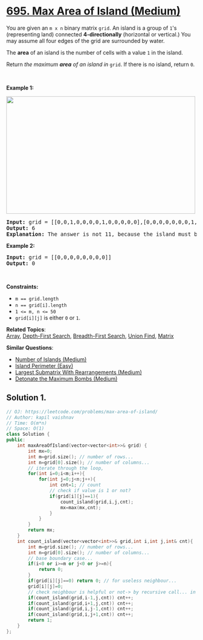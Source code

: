 # [695. Max Area of Island (Medium)](https://leetcode.com/problems/max-area-of-island/)

<p>You are given an <code>m x n</code> binary matrix <code>grid</code>. An island is a group of <code>1</code>'s (representing land) connected <strong>4-directionally</strong> (horizontal or vertical.) You may assume all four edges of the grid are surrounded by water.</p>

<p>The <strong>area</strong> of an island is the number of cells with a value <code>1</code> in the island.</p>

<p>Return <em>the maximum <strong>area</strong> of an island in </em><code>grid</code>. If there is no island, return <code>0</code>.</p>

<p>&nbsp;</p>
<p><strong>Example 1:</strong></p>
<img alt="" src="https://assets.leetcode.com/uploads/2021/05/01/maxarea1-grid.jpg" style="width: 500px; height: 310px;">
<pre><strong>Input:</strong> grid = [[0,0,1,0,0,0,0,1,0,0,0,0,0],[0,0,0,0,0,0,0,1,1,1,0,0,0],[0,1,1,0,1,0,0,0,0,0,0,0,0],[0,1,0,0,1,1,0,0,1,0,1,0,0],[0,1,0,0,1,1,0,0,1,1,1,0,0],[0,0,0,0,0,0,0,0,0,0,1,0,0],[0,0,0,0,0,0,0,1,1,1,0,0,0],[0,0,0,0,0,0,0,1,1,0,0,0,0]]
<strong>Output:</strong> 6
<strong>Explanation:</strong> The answer is not 11, because the island must be connected 4-directionally.
</pre>

<p><strong>Example 2:</strong></p>

<pre><strong>Input:</strong> grid = [[0,0,0,0,0,0,0,0]]
<strong>Output:</strong> 0
</pre>

<p>&nbsp;</p>
<p><strong>Constraints:</strong></p>

<ul>
	<li><code>m == grid.length</code></li>
	<li><code>n == grid[i].length</code></li>
	<li><code>1 &lt;= m, n &lt;= 50</code></li>
	<li><code>grid[i][j]</code> is either <code>0</code> or <code>1</code>.</li>
</ul>


**Related Topics**:  
[Array](https://leetcode.com/tag/array/), [Depth-First Search](https://leetcode.com/tag/depth-first-search/), [Breadth-First Search](https://leetcode.com/tag/breadth-first-search/), [Union Find](https://leetcode.com/tag/union-find/), [Matrix](https://leetcode.com/tag/matrix/)

**Similar Questions**:
* [Number of Islands (Medium)](https://leetcode.com/problems/number-of-islands/)
* [Island Perimeter (Easy)](https://leetcode.com/problems/island-perimeter/)
* [Largest Submatrix With Rearrangements (Medium)](https://leetcode.com/problems/largest-submatrix-with-rearrangements/)
* [Detonate the Maximum Bombs (Medium)](https://leetcode.com/problems/detonate-the-maximum-bombs/)

## Solution 1.

```cpp
// OJ: https://leetcode.com/problems/max-area-of-island/
// Author: kapil vaishnav
// Time: O(m*n)
// Space: O(1)
class Solution {
public:
    int maxAreaOfIsland(vector<vector<int>>& grid) {
        int mx=0;
        int m=grid.size(); // number of rows...
        int n=grid[0].size(); // number of columns...
        // iterate through the loop,
        for(int i=0;i<m;i++){
            for(int j=0;j<n;j++){
                int cnt=1; // count 
                // check if value is 1 or not?
                if(grid[i][j]==1){
                    count_island(grid,i,j,cnt);
                    mx=max(mx,cnt);
                }
            }
        }
        return mx;
    }
    int count_island(vector<vector<int>>& grid,int i,int j,int& cnt){
        int m=grid.size(); // number of rows...
        int n=grid[0].size(); // number of columns...
        // base boundary case...
        if(i<0 or i>=m or j<0 or j>=n){
            return 0;
        }
        if(grid[i][j]==0) return 0; // for useless neighbour...
        grid[i][j]=0;
        // check neighbour is helpful or not-> by recursive call... in four direction...
        if(count_island(grid,i-1,j,cnt)) cnt++;
        if(count_island(grid,i+1,j,cnt)) cnt++;
        if(count_island(grid,i,j-1,cnt)) cnt++;
        if(count_island(grid,i,j+1,cnt)) cnt++;
        return 1;
    }
};
```
